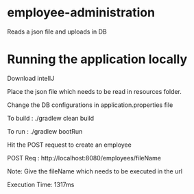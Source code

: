 # employee-administration
Reads a json file and uploads in DB

# Running the application locally
Download intelIJ

Place the json file which needs to be read in resources folder.

Change the DB configurations in application.properties file

To build : ./gradlew clean build

To run   : ./gradlew bootRun

Hit the POST request to create an employee

POST Req : http://localhost:8080/employees/fileName

Note: Give the fileName which needs to be executed in the url

Execution Time: 1317ms